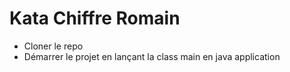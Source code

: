 # Kata Chiffre Romain

* Cloner le repo
* Démarrer le projet en lançant la class main en java application 
